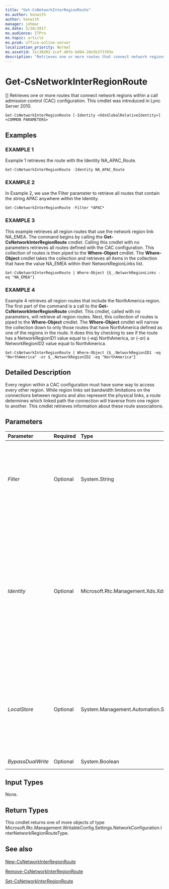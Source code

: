 ```yaml
---
title: "Get-CsNetworkInterRegionRoute"
ms.author: kenwith
author: kenwith
manager: johmar
ms.date: 3/28/2017
ms.audience: ITPro
ms.topic: article
ms.prod: office-online-server
localization_priority: Normal
ms.assetid: 31c38d92-1cef-40fe-bd04-26e5b373703e
description: "Retrieves one or more routes that connect network regions within a call admission control (CAC) configuration. This cmdlet was introduced in Lync Server 2010."
---
```


# Get-CsNetworkInterRegionRoute
[]
Retrieves one or more routes that connect network regions within a call admission control (CAC) configuration. This cmdlet was introduced in Lync Server 2010.
  
```
Get-CsNetworkInterRegionRoute [-Identity <XdsGlobalRelativeIdentity>] <COMMON PARAMETERS>

```

## Examples

### EXAMPLE 1

Example 1 retrieves the route with the Identity NA_APAC_Route.
  
```
Get-CsNetworkInterRegionRoute -Identity NA_APAC_Route
```

### EXAMPLE 2

In Example 2, we use the Filter parameter to retrieve all routes that contain the string APAC anywhere within the Identity.
  
```
Get-CsNetworkInterRegionRoute -Filter *APAC*
```

### EXAMPLE 3

This example retrieves all region routes that use the network region link NA_EMEA. The command begins by calling the **Get-CsNetworkInterRegionRoute** cmdlet. Calling this cmdlet with no parameters retrieves all routes defined with the CAC configuration. This collection of routes is then piped to the **Where-Object** cmdlet. The **Where-Object** cmdlet takes the collection and retrieves all items in the collection that have the value NA_EMEA within their NetworkRegionLinks list.
  
```
Get-CsNetworkInterRegionRoute | Where-Object {$_.NetworkRegionLinks -eq "NA_EMEA"}
```

### EXAMPLE 4

Example 4 retrieves all region routes that include the NorthAmerica region. The first part of the command is a call to the **Get-CsNetworkInterRegionRoute** cmdlet. This cmdlet, called with no parameters, will retrieve all region routes. Next, this collection of routes is piped to the **Where-Object** cmdlet. The **Where-Object** cmdlet will narrow the collection down to only those routes that have NorthAmerica defined as one of the regions in the route. It does this by checking to see if the route has a NetworkRegionID1 value equal to (-eq) NorthAmerica, or (-or) a NetworkRegionID2 value equal to NorthAmerica.
  
```
Get-CsNetworkInterRegionRoute | Where-Object {$_.NetworkRegionID1 -eq "NorthAmerica" -or $_.NetworkRegionID2 -eq "NorthAmerica"}
```

## Detailed Description

Every region within a CAC configuration must have some way to access every other region. While region links set bandwidth limitations on the connections between regions and also represent the physical links, a route determines which linked path the connection will traverse from one region to another. This cmdlet retrieves information about these route associations.
  
## Parameters

|**Parameter**|**Required**|**Type**|**Description**|
|:-----|:-----|:-----|:-----|
| _Filter_ <br/> |Optional  <br/> |System.String  <br/> |A string that allows you to retrieve routes based on matching the Identity values to the wildcard string passed as a value to this parameter.  <br/> |
| _Identity_ <br/> |Optional  <br/> |Microsoft.Rtc.Management.Xds.XdsGlobalRelativeIdentity  <br/> |The unique identifier for the network region route you want to retrieve. Network region routes are created only at the global scope, so this identifier does not need to specify a scope. Instead, it contains a string that is a unique name that identifies a particular route.  <br/> |
| _LocalStore_ <br/> |Optional  <br/> |System.Management.Automation.SwitchParameter  <br/> |Retrieves the network interregion route information from the local replica of the Central Management store, rather than the Central Management store itself.  <br/> |
| _BypassDualWrite_ <br/> |Optional  <br/> |System.Boolean  <br/> |PARAMVALUE: $true | $false  <br/> |
   
## Input Types

None.
  
## Return Types

This cmdlet returns one of more objects of type Microsoft.Rtc.Management.WritableConfig.Settings.NetworkConfiguration.InterNetworkRegionRouteType.
  
## See also

#### 

[New-CsNetworkInterRegionRoute](new-csnetworkinterregionroute.md)
  
[Remove-CsNetworkInterRegionRoute](remove-csnetworkinterregionroute.md)
  
[Set-CsNetworkInterRegionRoute](set-csnetworkinterregionroute.md)

